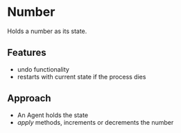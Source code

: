 # Number

Holds a number as its state.  

## Features

- undo functionality
- restarts with current state if the process dies

## Approach

- An Agent holds the state
- _apply_ methods, increments or decrements the number

